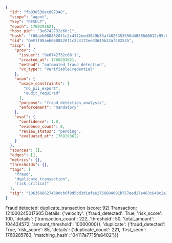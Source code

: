 ```json
{
  "id": "fb830530ec897348",
  "scope": "agent",
  "key": "RESULT",
  "epoch": 1760293621,
  "host_pid": "9e6742732c60:1",
  "hash": "f08aeb0888520f1c2c4172eed3649b33af4825353556d40586d0012c95c0980f",
  "cid": "QmV1f08aeb0888520f1c2c4172eed3649b33af482535",
  "aicp": {
    "prov": {
      "issuer": "9e6742732c60:1",
      "created_at": 1760293621,
      "method": "automated_fraud_detection",
      "vc_type": "VerifiableCredential"
    },
    "ucon": {
      "usage_constraints": [
        "no_pii_export",
        "audit_required"
      ],
      "purpose": "fraud_detection_analysis",
      "enforcement": "mandatory"
    },
    "eval": {
      "confidence": 1.0,
      "evidence_count": 0,
      "review_status": "pending",
      "evaluated_at": 1760293622
    }
  },
  "sources": [],
  "edges": [],
  "metrics": {},
  "thresholds": {},
  "tags": [
    "fraud",
    "duplicate_transaction",
    "risk_critical"
  ],
  "sig": "10636086274380cb6f8d5dd3d1afee2756004091b757eed17a463c848c2e1936"
}
```

Fraud detected: duplicate_transaction (score: 92)
Transaction: 121000245017605
Details: {'velocity': {'fraud_detected': True, 'risk_score': 100, 'details': {'transaction_count': 222, 'threshold': 50, 'total_amount': 104434572, 'amount_threshold': 10000000}}, 'duplicate': {'fraud_detected': True, 'risk_score': 85, 'details': {'duplicate_count': 221, 'first_seen': 1760285763, 'matching_hash': '04117a7715fe8402'}}}